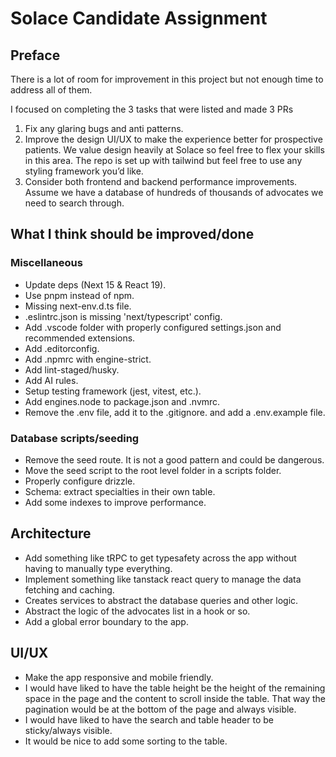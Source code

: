 # Solace Candidate Assignment

## Preface

There is a lot of room for improvement in this project but not enough time to address all of them.

I focused on completing the 3 tasks that were listed and made 3 PRs

1. Fix any glaring bugs and anti patterns.
2. Improve the design UI/UX to make the experience better for prospective patients. We value design heavily at Solace so feel free to flex your skills in this area. The repo is set up with tailwind but feel free to use any styling framework you’d like.
3. Consider both frontend and backend performance improvements. Assume we have a database of hundreds of thousands of advocates we need to search through.

## What I think should be improved/done

### Miscellaneous

- Update deps (Next 15 & React 19).
- Use pnpm instead of npm.
- Missing next-env.d.ts file.
- .eslintrc.json is missing 'next/typescript' config.
- Add .vscode folder with properly configured settings.json and recommended extensions.
- Add .editorconfig.
- Add .npmrc with engine-strict.
- Add lint-staged/husky.
- Add AI rules.
- Setup testing framework (jest, vitest, etc.).
- Add engines.node to package.json and .nvmrc.
- Remove the .env file, add it to the .gitignore. and add a .env.example file.

### Database scripts/seeding

- Remove the seed route. It is not a good pattern and could be dangerous.
- Move the seed script to the root level folder in a scripts folder.
- Properly configure drizzle.
- Schema: extract specialties in their own table.
- Add some indexes to improve performance.

## Architecture

- Add something like tRPC to get typesafety across the app without having to manually type everything.
- Implement something like tanstack react query to manage the data fetching and caching.
- Creates services to abstract the database queries and other logic.
- Abstract the logic of the advocates list in a hook or so.
- Add a global error boundary to the app.

## UI/UX

- Make the app responsive and mobile friendly.
- I would have liked to have the table height be the height of the remaining space in the page and the content to scroll inside the table. That way the pagination would be at the bottom of the page and always visible.
- I would have liked to have the search and table header to be sticky/always visible.
- It would be nice to add some sorting to the table.
